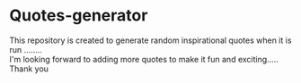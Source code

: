 # Quotes-generator
This repository is created to generate random inspirational quotes when it is run ........                                                                                   
I'm looking forward to adding more quotes to make it fun and exciting.....                                                                                                Thank you
